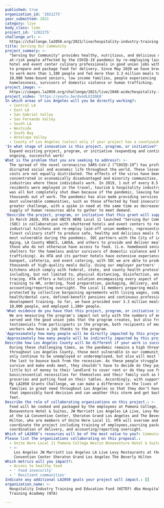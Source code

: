 ```yaml
---
published: true
organization_id: '2021275'
year_submitted: 2021
category: live
body_class: lime
project_id: '1202275'
challenge_url: >-
  https://challenge.la2050.org/2021/live/hospitality-industry-training-and-education-fund-hitef-dba-hospitality-training-academy-hta/
title: Serving Our Community
project_summary: >-
  "Serving Our Community" provides healthy, nutritious, and delicious meals to
  at-risk people affected by the COVID-19 pandemic by re-employing laid-off
  hotel and event center culinary professionals in good union jobs with benefits
  to prepare and package food for delivery. Since May 2020 we have brought back
  to work more than 1,100 people and fed more than 3.3 million meals to nearly
  10,000 home-bound seniors, low income families, people experiencing
  homelessness, survivors of domestic violence or human trafficking.
project_image: >-
  https://images.la2050.org/challenge/2021/live/2048-wide/hospitality-industry-training-and-education-fund-hitef-dba-hospitality-training-academy-hta.jpg
project_video: 'https://youtu.be/dvodLU33QE8'
In which areas of Los Angeles will you be directly working?:
  - Central LA
  - East LA
  - San Gabriel Valley
  - San Fernando Valley
  - South LA
  - Westside
  - South Bay
  - Antelope Valley
  - County of Los Angeles (select only if your project has a countywide benefit)
'In what stage of innovation is this project, program, or initiative?': >-
  Expand existing project, program, or initiative (expanding and continuing
  ongoing, successful work)
What is the problem that you are seeking to address?: >-
  The spread of the novel coronavirus SARS-CoV-2 (“COVID-19”) has profoundly
  disrupted social and economic life throughout the world. These losses and
  costs are not equally distributed. The effects of the virus have been
  concentrated in economically disadvantaged and minority communities, and in
  industries where these individuals work. In 2019, 1 out of every 8.5 County
  residents were employed in the travel, tourism & hospitality industry, which
  was all but completely shut down because of the pandemic, leaving hundreds of
  thousands out of work. The pandemic has also made providing services to the
  most vulnerable communities, such as those affected by food insecurity a far
  greater challenge, with a spike in need at the same time as decreases in
  supply of human resources able to gather to meet demand.
'Describe the project, program, or initiative that this grant will support to address the problem identified.': >-
  In March 2020, HTA and UNITE HERE Local 11 launched "Serving Our Community,"
  (SOC) in collaboration with shuttered hotels and event centers to reopen their
  industrial kitchens and re-employ laid-off union members, representing LA's
  finest culinary staff to produce safe, healthy and delicious meals for our
  most vulnerable during the pandemic. SOC partners with the City of LA Dep of
  Aging, LA County WDACS, LAHSA, and others to provide and deliver meals to
  those who do not otherwise have access to food. (i.e. homebound seniors and
  shelters for the homeless and/or survivors of domestic violence and human
  trafficking). As HTA and its partner hotels have extensive experience in
  banquet, cafeteria, and event catering, with SOC we are able to produce
  thousands of high-quality meals daily. Using our employer partners' industrial
  kitchens which comply with federal, state, and county health protocols,
  including, but not limited to, physical distancing, disinfection, and contact
  tracing. HTA offers a holistic solution encompassing every aspect of SOC, from
  training to HR, ordering, food preparation, packaging, delivery, and
  accounting/reporting oversight. The Local 11 members preparing meals are
  protected by collective bargaining agreements with living wages, comprehensive
  health/dental care, defined-benefit pensions and continuous professional
  development training. So far, we have provided over 3.3 million meals, nearly
  10,000 people, and employed 1,100+ people.
'What evidence do you have that this project, program, or initiative is or will be successful, and how will you define and measure success?': >-
  We are measuring the program's impact not only with the numbers of meals
  served and the good union jobs that the program creates, but also from
  testimonials from participants in the program, both recipients of meals and
  workers who have a job thanks to the program.
'Approximately how many people will be directly impacted by this project, program, or initiative?': '95'
'Approximately how many people will be indirectly impacted by this project, program, or initiative?': '300'
Describe how Los Angeles County will be different if your work is successful.: >-
  During these challenging times, as the pandemic remains a high threat
  throughout Los Angeles County, those most vulnerable in our communities not
  only continue to be unemployed or underemployed, but also will most likely be
  the last to bounce back from the recession. As these people struggle to
  survive and make ends meet, they shouldn’t have to decide do they pay the last
  little bit of money to their landlord to cover rent or do they use for
  basic/essential necessities for themselves and their family such as buying
  groceries and putting food on their tables. Accordingly, with support from the
  My LA2050 Grants Challenge, we can make a difference in the lives of 95
  families in great need throughout Los Angeles so that they don't have to make
  that impossibly hard decision and can weather this storm and get back on their
  feet.
Describe the role of collaborating organizations on this project.: >-
  Food will be cooked and packaged by the employees at Pomona College, Westin
  Bonaventure Hotel & Suites, JW Marriott Los Angeles LA Live, Levy Restaurants
  at the LA Convention Center, Sheraton Grand Los Angeles and The Beverly
  Hilton, who are members of Unite Here Local 11. HTA will oversee and
  coordinate the project including training of employees,sourcing packaging,
  coordination of delivery, and accounting/reporting oversight.
Which of LA2050’s resources will be of the most value to you?: Communications support
Please list the organizations collaborating on this proposal.:
  - Unite Here Local 11 Pomona College Westin Bonaventure Hotel & Suites
  - >-
    Los Angeles JW Marriott Los Angeles LA Live Levy Restaurants at the LA
    Convention Center Sheraton Grand Los Angeles The Beverly Hilton
Which metrics will you impact?:
  - Access to healthy food
  - ' Food insecurity'
  - ' Resilient communities'
Indicate any additional LA2050 goals your project will impact.: []
organization_name: >-
  Hospitality Industry Training and Education Fund (HITEF) dba Hospitality
  Training Academy (HTA)

---
```


